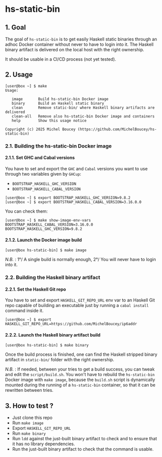 # hs-static-bin

## 1. Goal

The goal of `hs-static-bin` is to get easily Haskell static binaries through an adhoc Docker container without never to have to login into it. The Haskell binary artifact is delivered on the local host with the right ownership.

It should be usable in a CI/CD process (not yet tested).

## 2. Usage

```
[user@box ~] $ make
Usage:

   image       Build hs-static-bin Docker image
   binary      Build an Haskell static binary
   clean       Remove static-bin/ where Haskell binary artifacts are delivered
   clean-all   Remove also hs-static-bin Docker image and containers
   help        Show this usage notice

Copyright (c) 2025 Michel Boucey (https://github.com/MichelBoucey/hs-static-bin)
```

### 2.1. Building the hs-static-bin Docker image

#### 2.1.1. Set GHC and Cabal versions

You have to set and export the `GHC` and `Cabal` versions you want to use through two variables given by `GHCup`:

- `BOOTSTRAP_HASKELL_GHC_VERSION`
- `BOOTSTRAP_HASKELL_CABAL_VERSION`

```
[user@box ~] $ export BOOTSTRAP_HASKELL_GHC_VERSION=9.8.2
[user@box ~] $ export BOOTSTRAP_HASKELL_CABAL_VERSION=3.16.0.0
```

You can check them:

```
[user@box ~] $ make show-image-env-vars
BOOTSTRAP_HASKELL_CABAL_VERSION=3.16.0.0
BOOTSTRAP_HASKELL_GHC_VERSION=9.8.2
```

#### 2.1.2. Launch the Docker image build

```
[user@box hs-static-bin] $ make image
```

_N.B._ : 1°/ A single build is normally enough, 2°/ You will never have to login into it.

### 2.2. Building the Haskell binary artifact

#### 2.2.1. Set the Haskell Git repo

You have to set and export `HASKELL_GIT_REPO_URL` env var to an Haskell Git repo capable of building an executable just by running a `cabal install` command inside it.

```
[user@box ~] $ export HASKELL_GIT_REPO_URL=https://github.com/MichelBoucey/ip6addr
```

#### 2.2.2. Launch the Haskell binary artifact build

```
[user@box hs-static-bin] $ make binary
```

Once the build process is finished, one can find the Haskell stripped binary artifact in `static-bin/` folder with the right ownership.

_N.B._ : If needed, between your tries to get a build success, you can tweak and edit the `script/build.sh`. You won't have to rebuild the `hs-static-bin` Docker image with `make image`, because the `build.sh` script is dynamically mounted during the running of a `hs-static-bin` container, so that it can be rewritten between tries.

## 3. How to test ?

- Just clone this repo
- Run `make image`
- Export `HASKELL_GIT_REPO_URL`
- Run `make binary`
- Run `ldd` against the just-built binary artifact to check and to ensure that it has no library dependencies.
- Run the just-built binary artifact to check that the command is usable.

